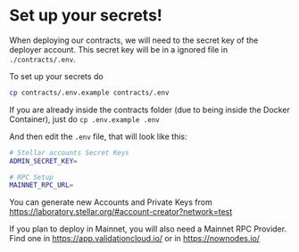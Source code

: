
# Set up your secrets!
When deploying our contracts, we will need to the secret key of the deployer account. This secret key will be in a ignored file in `./contracts/.env`.

To set up your secrets do
```bash
cp contracts/.env.example contracts/.env
```
If you are already inside the contracts folder (due to being inside the Docker Container), just do `cp .env.example .env`

And then edit the `.env` file, that will look like this:
```bash
# Stellar accounts Secret Keys
ADMIN_SECRET_KEY=

# RPC Setup
MAINNET_RPC_URL=
```
You can generate new Accounts and Private Keys from https://laboratory.stellar.org/#account-creator?network=test

If you plan to deploy in Mainnet, you will also need a Mainnet RPC Provider. Find one in https://app.validationcloud.io/ or in https://nownodes.io/ 